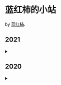 # 蓝红柿的小站

> 

 by [蓝红柿]().

## 2021

<details>
<summary></summary>

- 05-29 [Leetcode 1074.元素和为目标值的子矩阵数量](https://newdivide2014.github.io/zh/posts/leetcode-1074/ "2021-05-29 21:41:56")
- 05-26 [Windows Server 2008 CVE20170144验证](https://newdivide2014.github.io/zh/posts/win-server-2008-cve20170144/ "2021-05-26 18:08:33")
- 05-22 [英语语法笔记](https://newdivide2014.github.io/zh/posts/english-grammer/ "2021-05-22 18:26:39")
- 05-11 [windows上QtCreator经常未响应崩溃](https://newdivide2014.github.io/zh/posts/windows-qtcreator-crush/ "2021-05-11 10:39:18")
- 05-11 [SIOCSIFFLAGS: Operation Not Possible Due to RF Kill](https://newdivide2014.github.io/zh/posts/operation-not-possible-due-to-rf-kill/ "2021-05-11 10:23:30")
- 05-08 [我戒指呢](https://newdivide2014.github.io/zh/posts/lose-my-ring/ "2021-05-08 17:30:52")
- 05-08 [RS232针脚（8 pin）含义](https://newdivide2014.github.io/zh/posts/rs232-8pin/ "2021-05-08 10:51:45")
- 04-24 [qt程序在多屏下显示不全的问题](https://newdivide2014.github.io/zh/posts/qt-ui-center-show/ "2021-04-24 22:53:56")
- 04-11 [Linux tar备忘](https://newdivide2014.github.io/zh/posts/linux-tar-cmd/ "2021-04-11 20:12:03")
- 01-16 [RS485和RS232区别](https://newdivide2014.github.io/zh/posts/rs485-rs232/ "2021-01-16 21:17:37")
- 01-16 [git常用命令](https://newdivide2014.github.io/zh/posts/git-cmd/ "2021-01-16 20:30:40")
- 01-10 [沉迷换肤-建站小记](https://newdivide2014.github.io/zh/posts/change-theme/ "2021-01-10 22:28:38")

</details>

## 2020

<details>
<summary></summary>

- 11-23 [华为交换机一些命令及回显信息](https://newdivide2014.github.io/zh/posts/huawei-switch/ "2020-11-23 16:14:12")

</details>

